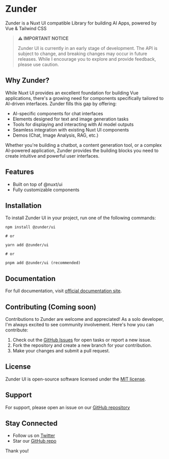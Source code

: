 # Zunder

Zunder is a Nuxt UI compatible Library for building AI Apps, powered by Vue & Tailwind CSS

> **⚠️ IMPORTANT NOTICE**
> 
> Zunder UI is currently in an early stage of development. The API is subject to change, and breaking changes may occur in future releases. While I encourage you to explore and provide feedback, please use caution.

## Why Zunder?

While Nuxt UI provides an excellent foundation for building Vue applications, there's a growing need for components specifically tailored to AI-driven interfaces. Zunder fills this gap by offering:

- AI-specific components for chat interfaces
- Elements designed for text and image generation tasks
- Tools for displaying and interacting with AI model outputs
- Seamless integration with existing Nuxt UI components
- Demos (Chat, Image Analysis, RAG, etc.)

Whether you're building a chatbot, a content generation tool, or a complex AI-powered application, Zunder provides the building blocks you need to create intuitive and powerful user interfaces.

## Features

- Built on top of @nuxt/ui
- Fully customizable components

## Installation

To install Zunder UI in your project, run one of the following commands:

```
npm install @zunder/ui

# or

yarn add @zunder/ui

# or

pnpm add @zunder/ui (recommended)

```


## Documentation

For full documentation, visit [official documentation site](https://zunder.ai).

## Contributing (Coming soon)

Contributions to Zunder are welcome and appreciated! As a solo developer, I'm always excited to see community involvement. Here's how you can contribute:

1. Check out the [GitHub Issues](https://github.com/regenrek/zunder-ui/issues) for open tasks or report a new issue.
2. Fork the repository and create a new branch for your contribution.
3. Make your changes and submit a pull request.

## License

Zunder UI is open-source software licensed under the [MIT license](LICENSE.md).

## Support

For support, please open an issue on our [GitHub repository](https://github.com/regenrek/zunder-ui)

## Stay Connected

- Follow us on [Twitter](https://twitter.com/regenrek)
- Star our [GitHub repo](https://github.com/regenrek/zunder-ui)

Thank you!